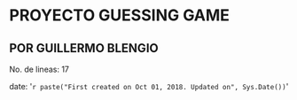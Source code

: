 # PROYECTO GUESSING GAME 
## POR GUILLERMO BLENGIO

No. de lineas: 17

date: '`r paste("First created on Oct 01, 2018. Updated on", Sys.Date())`'

